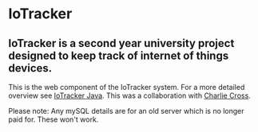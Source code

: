 # IoTracker
## IoTracker is a second year university project designed to keep track of internet of things devices.
This is the web component of the IoTracker system. For a more detailed overview see [IoTracker Java](https://github.com/RobJTaylor/IoTracker_Java). This was a collaboration with [Charlie Cross](https://github.com/AFartingHippo).

Please note: Any mySQL details are for an old server which is no longer paid for. These won't work.
